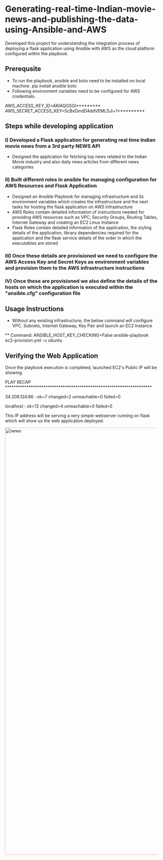 # Generating-real-time-Indian-movie-news-and-publishing-the-data-using-Ansible-and-AWS

Developed this project for understanding the integration process of deploying a flask application using Ansible with AWS as the cloud platform configured within the playbook.

## Prerequsite
* To run the playbook, ansible and boto need to be installed on local machine. pip install ansible boto
* Following environment variables need to be configured for AWS credentials.

AWS_ACCESS_KEY_ID=AKIAQGSGI********* 
AWS_SECRET_ACCESS_KEY=ScBxDindD4ddVEMLSJi+1**********

## Steps while developing application

### I) Developed a Flask application for generating real time Indian movie news from a 3rd party NEWS API
* Designed the application for fetching top news related to the Indian Movie industry and also daily news articles from different news categories

### II) Built different roles in ansible for managing configuration for AWS Resources and Flask Application
* Designed an Ansible Playbook for managing infrastructure and its environment variables which creates the infrastructure and the next tasks for hosting the flask application on AWS Infrastructure
* AWS Roles contain detailed information of instructions needed for providing AWS resources such as VPC, Security Groups, Routing Tables, Internet Gateway and creating an EC2 Linux Instance
* Flask Roles contain detailed information of the application, the styling details of the application, library dependencies required for the application and the flask service details of the order in which the executables are stored

### III) Once these details are provisioned we need to configure the AWS Access Key and Secret Keys as environment variables and provision them to the AWS infrastructure instructions

### IV) Once these are provisioned we also define the details of the hosts on which the application is executed within the "ansible.cfg" configuration file

## Usage Instructions

* Without any existing infrastructure, the below command will configure VPC, Subnets, Internet Gateway, Key Pair and launch an EC2 Instance 

** Command: ANSIBLE_HOST_KEY_CHECKING=False ansible-playbook ec2-provision.yml -u ubuntu

## Verifying the Web Application

Once the playbook execution is completed, launched EC2's Public IP will be showing

PLAY RECAP *********************************************************************

34.208.124.86              : ok=7    changed=2    unreachable=0    failed=0

localhost                  : ok=12   changed=4    unreachable=0    failed=0

This IP address will be serving a very simple webserver running on flask which will show us the web application deployed.

<img width="1402" alt="news" src="https://user-images.githubusercontent.com/29569453/187806368-160054ba-e542-4b7d-963d-1d609e4108c9.png">


